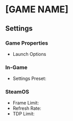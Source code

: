# [GAME NAME]

## Settings

### Game Properties

- Launch Options

### In-Game

- Settings Preset:

### SteamOS

- Frame Limit:
- Refresh Rate:
- TDP Limit:
